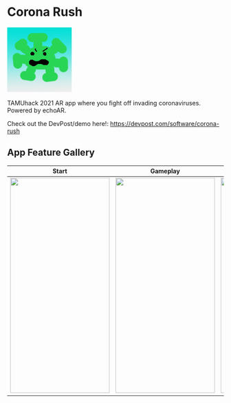 # Corona Rush

<img src="Corona%20Rush/Assets.xcassets/AppIcon.appiconset/AppIcon.png" width = "150">

TAMUhack 2021 AR app where you fight off invading coronaviruses. Powered by echoAR.

Check out the DevPost/demo here!: https://devpost.com/software/corona-rush



## App Feature Gallery

| Start  | Gameplay | Win
| ------------- | ------------- | ------------- |
| [<img src="https://challengepost-s3-challengepost.netdna-ssl.com/photos/production/software_photos/001/377/963/datas/gallery.jpg" width="231" height="500"/>](https://challengepost-s3-challengepost.netdna-ssl.com/photos/production/software_photos/001/377/963/datas/gallery.jpg)  | [<img src="https://i.gyazo.com/69a005db466a531438be422d660b96bd.jpg" width="231" height="500"/>](https://i.gyazo.com/69a005db466a531438be422d660b96bd.jpg) | [<img src="https://challengepost-s3-challengepost.netdna-ssl.com/photos/production/software_photos/001/377/964/datas/gallery.jpg" width="231" height="500"/>](https://challengepost-s3-challengepost.netdna-ssl.com/photos/production/software_photos/001/377/964/datas/gallery.jpg)
